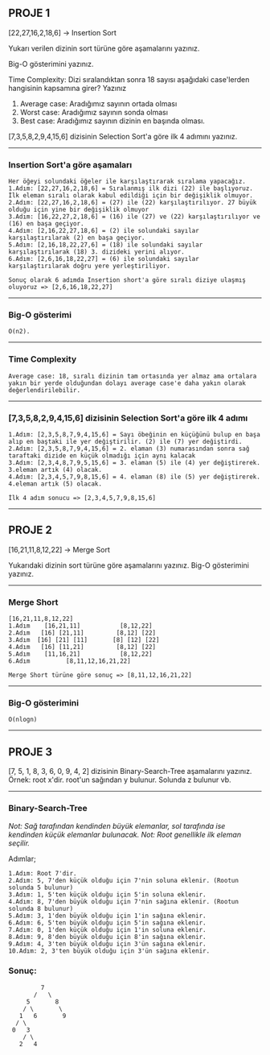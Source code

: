 ## PROJE 1

[22,27,16,2,18,6] -> Insertion Sort

Yukarı verilen dizinin sort türüne göre aşamalarını yazınız.

Big-O gösterimini yazınız.

Time Complexity: Dizi sıralandıktan sonra 18 sayısı aşağıdaki case'lerden hangisinin kapsamına girer? Yazınız

1. Average case: Aradığımız sayının ortada olması
2. Worst case: Aradığımız sayının sonda olması
3. Best case: Aradığımız sayının dizinin en başında olması.

[7,3,5,8,2,9,4,15,6] dizisinin Selection Sort'a göre ilk 4 adımını yazınız.

----------------------------------------------------------------

### Insertion Sort'a göre aşamaları
```
Her öğeyi solundaki öğeler ile karşılaştırarak sıralama yapacağız.
1.Adım: [22,27,16,2,18,6] = Sıralanmış ilk dizi (22) ile başlıyoruz. İlk eleman sıralı olarak kabul edildiği için bir değişiklik olmuyor.
2.Adım: [22,27,16,2,18,6] = (27) ile (22) karşılaştırılıyor. 27 büyük olduğu için yine bir değişiklik olmuyor
3.Adım: [16,22,27,2,18,6] = (16) ile (27) ve (22) karşılaştırılıyor ve (16) en başa geçiyor.
4.Adım: [2,16,22,27,18,6] = (2) ile solundaki sayılar karşılaştırılarak (2) en başa geçiyor.
5.Adım: [2,16,18,22,27,6] = (18) ile solundaki sayılar karşılaştırılarak (18) 3. dizideki yerini alıyor.
6.Adım: [2,6,16,18,22,27] = (6) ile solundaki sayılar karşılaştırılarak doğru yere yerleştiriliyor.

Sonuç olarak 6 adımda Insertion short'a göre sıralı diziye ulaşmış oluyoruz => [2,6,16,18,22,27]
```
----------------------------------------------------------------

### Big-O gösterimi
```
O(n2).
```
----------------------------------------------------------------

### Time Complexity
```
Average case: 18, sıralı dizinin tam ortasında yer almaz ama ortalara yakın bir yerde olduğundan dolayı average case'e daha yakın olarak değerlendirilebilir.
```
----------------------------------------------------------------

### [7,3,5,8,2,9,4,15,6] dizisinin Selection Sort'a göre ilk 4 adımı
```
1.Adım: [2,3,5,8,7,9,4,15,6] = Sayı öbeğinin en küçüğünü bulup en başa alıp en baştaki ile yer değiştirilir. (2) ile (7) yer değiştirdi.
2.Adım: [2,3,5,8,7,9,4,15,6] = 2. elaman (3) numarasından sonra sağ taraftaki dizide en küçük olmadığı için aynı kalacak
3.Adım: [2,3,4,8,7,9,5,15,6] = 3. elaman (5) ile (4) yer değiştirerek. 3.eleman artık (4) olacak.
4.Adım: [2,3,4,5,7,9,8,15,6] = 4. elaman (8) ile (5) yer değiştirerek. 4.eleman artık (5) olacak.

İlk 4 adım sonucu => [2,3,4,5,7,9,8,15,6]
```
----------------------------------------------------------------

## PROJE 2

[16,21,11,8,12,22] -> Merge Sort

Yukarıdaki dizinin sort türüne göre aşamalarını yazınız.
Big-O gösterimini yazınız.

----------------------------------------------------------------

### Merge Short
```
[16,21,11,8,12,22]
1.Adım    [16,21,11]           [8,12,22]
2.Adım   [16] [21,11]         [8,12] [22]
3.Adım  [16] [21] [11]       [8] [12] [22]
4.Adım   [16] [11,21]         [8,12] [22]
5.Adım    [11,16,21]           [8,12,22]
6.Adım          [8,11,12,16,21,22]
          
Merge Short türüne göre sonuç => [8,11,12,16,21,22]
```
----------------------------------------------------------------

### Big-O gösterimini
```
O(nlogn)
```
----------------------------------------------------------------

## PROJE 3

[7, 5, 1, 8, 3, 6, 0, 9, 4, 2] dizisinin Binary-Search-Tree aşamalarını yazınız.
Örnek: root x'dir. root'un sağından y bulunur. Solunda z bulunur vb.

----------------------------------------------------------------

### Binary-Search-Tree

*Not: Sağ tarafından kendinden büyük elemanlar, sol tarafında ise kendinden küçük elemanlar bulunacak.*
*Not: Root genellikle ilk eleman seçilir.*

Adımlar;
```
1.Adım: Root 7'dir.
2.Adım: 5, 7'den küçük olduğu için 7'nin soluna eklenir. (Rootun solunda 5 bulunur)
3.Adım: 1, 5'ten küçük olduğu için 5'in soluna eklenir.
4.Adım: 8, 7'den büyük olduğu için 7'nin sağına eklenir. (Rootun solunda 8 bulunur)
5.Adım: 3, 1'den büyük olduğu için 1'in sağına eklenir.
6.Adım: 6, 5'ten büyük olduğu için 5'in sağına eklenir.
7.Adım: 0, 1'den küçük olduğu için 1'in soluna eklenir.
8.Adım: 9, 8'den büyük olduğu için 8'in sağına eklenir.
9.Adım: 4, 3'ten büyük olduğu için 3'ün sağına eklenir.
10.Adım: 2, 3'ten büyük olduğu için 3'ün sağına eklenir.
```

### Sonuç:
```
         7
       /   \
     5       8
    / \       \
   1   6       9
  / \
 0   3
    / \
   2   4
```
